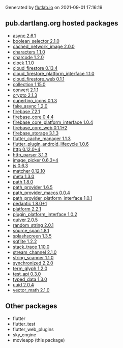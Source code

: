 Generated by [flutlab.io](https://flutlab.io) on 2021-09-01 17:16:19


## pub.dartlang.org hosted packages

 - [async 2.6.1](https://pub.dartlang.org/packages/async/versions/2.6.1)
 - [boolean_selector 2.1.0](https://pub.dartlang.org/packages/boolean_selector/versions/2.1.0)
 - [cached_network_image 2.0.0](https://pub.dartlang.org/packages/cached_network_image/versions/2.0.0)
 - [characters 1.1.0](https://pub.dartlang.org/packages/characters/versions/1.1.0)
 - [charcode 1.2.0](https://pub.dartlang.org/packages/charcode/versions/1.2.0)
 - [clock 1.1.0](https://pub.dartlang.org/packages/clock/versions/1.1.0)
 - [cloud_firestore 0.13.4](https://pub.dartlang.org/packages/cloud_firestore/versions/0.13.4)
 - [cloud_firestore_platform_interface 1.1.0](https://pub.dartlang.org/packages/cloud_firestore_platform_interface/versions/1.1.0)
 - [cloud_firestore_web 0.1.1](https://pub.dartlang.org/packages/cloud_firestore_web/versions/0.1.1)
 - [collection 1.15.0](https://pub.dartlang.org/packages/collection/versions/1.15.0)
 - [convert 2.1.1](https://pub.dartlang.org/packages/convert/versions/2.1.1)
 - [crypto 2.1.3](https://pub.dartlang.org/packages/crypto/versions/2.1.3)
 - [cupertino_icons 0.1.3](https://pub.dartlang.org/packages/cupertino_icons/versions/0.1.3)
 - [fake_async 1.2.0](https://pub.dartlang.org/packages/fake_async/versions/1.2.0)
 - [firebase 7.2.1](https://pub.dartlang.org/packages/firebase/versions/7.2.1)
 - [firebase_core 0.4.4](https://pub.dartlang.org/packages/firebase_core/versions/0.4.4)
 - [firebase_core_platform_interface 1.0.4](https://pub.dartlang.org/packages/firebase_core_platform_interface/versions/1.0.4)
 - [firebase_core_web 0.1.1+2](https://pub.dartlang.org/packages/firebase_core_web/versions/0.1.1+2)
 - [firebase_storage 3.1.3](https://pub.dartlang.org/packages/firebase_storage/versions/3.1.3)
 - [flutter_cache_manager 1.1.3](https://pub.dartlang.org/packages/flutter_cache_manager/versions/1.1.3)
 - [flutter_plugin_android_lifecycle 1.0.6](https://pub.dartlang.org/packages/flutter_plugin_android_lifecycle/versions/1.0.6)
 - [http 0.12.0+4](https://pub.dartlang.org/packages/http/versions/0.12.0+4)
 - [http_parser 3.1.3](https://pub.dartlang.org/packages/http_parser/versions/3.1.3)
 - [image_picker 0.6.3+4](https://pub.dartlang.org/packages/image_picker/versions/0.6.3+4)
 - [js 0.6.3](https://pub.dartlang.org/packages/js/versions/0.6.3)
 - [matcher 0.12.10](https://pub.dartlang.org/packages/matcher/versions/0.12.10)
 - [meta 1.3.0](https://pub.dartlang.org/packages/meta/versions/1.3.0)
 - [path 1.8.0](https://pub.dartlang.org/packages/path/versions/1.8.0)
 - [path_provider 1.6.5](https://pub.dartlang.org/packages/path_provider/versions/1.6.5)
 - [path_provider_macos 0.0.4](https://pub.dartlang.org/packages/path_provider_macos/versions/0.0.4)
 - [path_provider_platform_interface 1.0.1](https://pub.dartlang.org/packages/path_provider_platform_interface/versions/1.0.1)
 - [pedantic 1.8.0+1](https://pub.dartlang.org/packages/pedantic/versions/1.8.0+1)
 - [platform 2.2.1](https://pub.dartlang.org/packages/platform/versions/2.2.1)
 - [plugin_platform_interface 1.0.2](https://pub.dartlang.org/packages/plugin_platform_interface/versions/1.0.2)
 - [quiver 2.0.5](https://pub.dartlang.org/packages/quiver/versions/2.0.5)
 - [random_string 2.0.1](https://pub.dartlang.org/packages/random_string/versions/2.0.1)
 - [source_span 1.8.1](https://pub.dartlang.org/packages/source_span/versions/1.8.1)
 - [splashscreen 1.3.5](https://pub.dartlang.org/packages/splashscreen/versions/1.3.5)
 - [sqflite 1.2.2](https://pub.dartlang.org/packages/sqflite/versions/1.2.2)
 - [stack_trace 1.10.0](https://pub.dartlang.org/packages/stack_trace/versions/1.10.0)
 - [stream_channel 2.1.0](https://pub.dartlang.org/packages/stream_channel/versions/2.1.0)
 - [string_scanner 1.1.0](https://pub.dartlang.org/packages/string_scanner/versions/1.1.0)
 - [synchronized 2.2.0](https://pub.dartlang.org/packages/synchronized/versions/2.2.0)
 - [term_glyph 1.2.0](https://pub.dartlang.org/packages/term_glyph/versions/1.2.0)
 - [test_api 0.3.0](https://pub.dartlang.org/packages/test_api/versions/0.3.0)
 - [typed_data 1.3.0](https://pub.dartlang.org/packages/typed_data/versions/1.3.0)
 - [uuid 2.0.4](https://pub.dartlang.org/packages/uuid/versions/2.0.4)
 - [vector_math 2.1.0](https://pub.dartlang.org/packages/vector_math/versions/2.1.0)

## Other packages

 - flutter
 - flutter_test
 - flutter_web_plugins
 - sky_engine
 - movieapp (this package)


